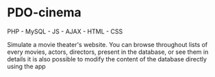 # PDO-cinema

PHP - MySQL - JS - AJAX - HTML - CSS 

Simulate a movie theater's website.
You can browse throughout lists of every movies, actors, directors, present in the database, or see them in details
it is also possible to modify the content of the database directly using the app
